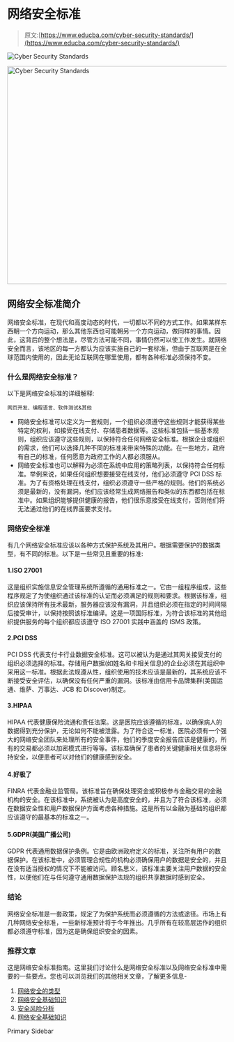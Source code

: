 # 网络安全标准

> 原文:[https://www.educba.com/cyber-security-standards/](https://www.educba.com/cyber-security-standards/)

![Cyber Security Standards ](../Images/37c11ef688e37bf29938c8f949f817e0.png)

<noscript><img class="alignnone size-full wp-image-241854" src="../Images/37c11ef688e37bf29938c8f949f817e0.png" alt="Cyber Security Standards " width="900" height="500" data-original-src="https://cdn.educba.com/academy/wp-content/uploads/2019/11/Cyber-Security-Standards-2.png"/></noscript>

## 网络安全标准简介

网络安全标准，在现代和高度动态的时代，一切都以不同的方式工作。如果某样东西朝一个方向运动，那么其他东西也可能朝另一个方向运动，做同样的事情。因此，这背后的整个想法是，尽管方法可能不同，事情仍然可以使工作发生。就网络安全而言，该地区的每一方都认为应该实施自己的一套标准，但由于互联网是在全球范围内使用的，因此无论互联网在哪里使用，都有各种标准必须保持不变。

### 什么是网络安全标准？

以下是网络安全标准的详细解释:

<small>网页开发、编程语言、软件测试&其他</small>

*   网络安全标准可以定义为一套规则，一个组织必须遵守这些规则才能获得某些特定的权利，如接受在线支付、存储患者数据等。这些标准包括一些基本规则，组织应该遵守这些规则，以保持符合任何网络安全标准。根据企业或组织的需求，他们可以选择几种不同的标准来带来特殊的功能。在一些地方，政府有自己的标准，任何愿意为政府工作的人都必须服从。
*   网络安全标准也可以解释为必须在系统中应用的策略列表，以保持符合任何标准。举例来说，如果任何组织想要接受在线支付，他们必须遵守 PCI DSS 标准。为了有资格处理在线支付，组织必须遵守一些严格的规则。他们的系统必须是最新的，没有漏洞，他们应该经常生成网络报告和类似的东西都包括在标准中。如果组织能够提供健康的报告，他们很乐意接受在线支付，否则他们将无法通过他们的在线界面要求支付。

### 网络安全标准

有几个网络安全标准应该以各种方式保护系统及其用户。根据需要保护的数据类型，有不同的标准。以下是一些常见且重要的标准:

#### 1.ISO 27001

这是组织实施信息安全管理系统所遵循的通用标准之一。它由一组程序组成，这些程序规定了为使组织通过该标准的认证而必须满足的规则和要求。根据该标准，组织应该保持所有技术最新，服务器应该没有漏洞，并且组织必须在指定的时间间隔后接受审计，以保持按照该标准编译。这是一项国际标准，为符合该标准的其他组织提供服务的每个组织都应该遵守 ISO 27001 实践中涵盖的 ISMS 政策。

#### 2.PCI DSS

PCI DSS 代表支付卡行业数据安全标准。这可以被认为是通过其网关接受支付的组织必须选择的标准。存储用户数据(如姓名和卡相关信息)的企业必须在其组织中采用这一标准。根据此法规遵从性，组织使用的技术应该是最新的，其系统应该不断接受安全评估，以确保没有任何严重的漏洞。该标准由信用卡品牌集群(美国运通、维萨、万事达、JCB 和 Discover)制定。

#### 3.HIPAA

HIPAA 代表健康保险流通和责任法案。这是医院应该遵循的标准，以确保病人的数据得到充分保护，无论如何不能被泄露。为了符合这一标准，医院必须有一个强大的网络安全团队来处理所有的安全事件，他们的季度安全报告应该是健康的，所有的交易都必须以加密模式进行等等。该标准确保了患者的关键健康相关信息将保持安全，以便患者可以对他们的健康感到安全。

#### 4.好极了

FINRA 代表金融业监管局。该标准旨在确保处理资金或积极参与金融交易的金融机构的安全。在该标准中，系统被认为是高度安全的，并且为了符合该标准，必须在数据安全性和用户数据保护方面考虑各种措施。这是所有以金融为基础的组织都应该遵守的最基本的标准之一。

#### 5.GDPR(美国广播公司)

GDPR 代表通用数据保护条例。它是由欧洲政府定义的标准，关注所有用户的数据保护。在该标准中，必须管理合规性的机构必须确保用户的数据是安全的，并且在没有适当授权的情况下不能被访问。顾名思义，该标准主要关注用户数据的安全性，以便他们在与任何遵守通用数据保护法规的组织共享数据时感到安全。

### 结论

网络安全标准是一套政策，规定了为保护系统而必须遵循的方法或途径。市场上有几种网络安全标准，一些新标准预计将于今年推出。几乎所有在较高层运作的组织都必须遵守标准，因为这是确保组织安全的因素。

### 推荐文章

这是网络安全标准指南。这里我们讨论什么是网络安全标准以及网络安全标准中需要的一些要点。您也可以浏览我们的其他相关文章，了解更多信息-

1.  [网络安全的类型](https://www.educba.com/types-of-cyber-security/)
2.  [网络安全基础知识](https://www.educba.com/cybersecurity-basic/)
3.  [安全风险分析](https://www.educba.com/security-risk-analysis/)
4.  [网络安全基础知识](https://www.educba.com/cybersecurity-fundamentals/)

<footer class="entry-footer">

<aside class="sidebar sidebar-primary widget-area" role="complementary" aria-label="Primary Sidebar">Primary Sidebar</aside>

</footer>